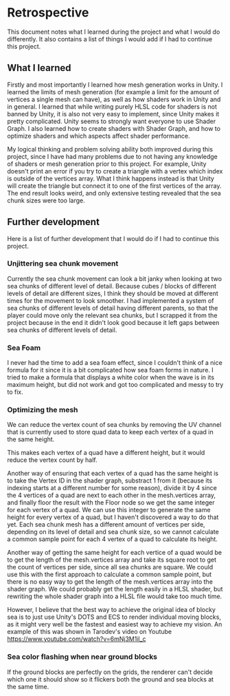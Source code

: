 # Retrospective

This document notes what I learned during the project and what I would do differently. It also contains a list of
things I would add if I had to continue this project.


## What I learned

Firstly and most importantly I learned how mesh generation works in Unity. I learned the limits of mesh generation (for example a limit for the amount of vertices
a single mesh can have), as well as how shaders work in Unity and in general. I learned that while writing purely HLSL code for shaders is not banned by Unity, it is also
not very easy to implement, since Unity makes it pretty complicated. Unity seems to strongly want everyone to use Shader Graph. I also learned how to create shaders with Shader Graph,
and how to optimize shaders and which aspects affect shader performance.

My logical thinking and problem solving ability both improved during this project, since I have had many problems due to not having any knowledge of shaders or mesh
generation prior to this project. For example, Unity doesn't print an error if you try to create a triangle with a vertex which index is outside of the vertices array.
What I think happens instead is that Unity will create the triangle but connect it to one of the first vertices of the array. The end result looks weird, and only extensive
testing revealed that the sea chunk sizes were too large.


## Further development

Here is a list of further development that I would do if I had to continue this project.


### Unjittering sea chunk movement

Currently the sea chunk movement can look a bit janky when looking at two sea chunks of different level of detail. Because cubes / blocks of
different levels of detail are different sizes, I think they should be moved at different times for the movement to look smoother.
I had implemented a system of sea chunks of different levels of detail having different parents, so that the player could move
only the relevant sea chunks, but I scrapped it from the project because in the end it didn't look good because it left gaps between sea chunks of
different levels of detail.


### Sea Foam

I never had the time to add a sea foam effect, since I couldn't think of a nice formula for it since it is a bit complicated how sea foam forms in nature.
I tried to make a formula that displays a white color when the wave is in its maximum height, but did not work and got too complicated and messy to try to fix.


### Optimizing the mesh
We can reduce the vertex count of sea chunks by removing the UV channel that is currently used to store quad data to keep each vertex of a quad in the same height.

This makes each vertex of a quad have a different height, but it would reduce the vertex count by half.

Another way of ensuring that each vertex of a quad has the same height is to take the Vertex ID in the shader graph, substract 1 from it (because its indexing starts at a different number for some reason), divide it by 4 since the 4 vertices of a quad are next to each other in the mesh.vertices array, and finally floor the result with the Floor node so we get the same integer for each vertex of a quad.
We can use this integer to generate the same height for every vertex of a quad, but I haven't discovered a way to do that yet. 
Each sea chunk mesh has a different amount of vertices per side, depending on its level of detail and sea chunk size, so we cannot calculate a common sample point for each 4 vertex of a quad to calculate its height.

Another way of getting the same height for each vertice of a quad would be to get the length of the mesh.vertices array and take its square root to get the count of vertices per side, since all sea chunks are square. We could use this with the first approach to calculate a common sample point, but there is no easy way to get the length of the mesh.vertices array into the shader graph. We could probably get the length easily in a HLSL shader, but rewriting the whole shader graph into a HLSL file would take too much time.

However, I believe that the best way to achieve the original idea of blocky sea is to just use Unity's DOTS and ECS to render individual moving blocks, as it might very well be the fastest and easiest way to achieve my vision. An example of this was shown in Tarodev's video on Youtube https://www.youtube.com/watch?v=6mNj3M1il_c


### Sea color flashing when near ground blocks

If the ground blocks are perfectly on the grids, the renderer can't decide which one it should show so it flickers both the ground and sea blocks at the same time.